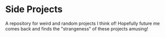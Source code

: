 # Side Projects

A repository for weird and random projects I think of!
Hopefully future me comes back and finds the "strangeness" of these projects amusing!
